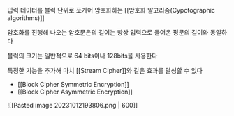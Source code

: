 
입력 데이터를 블럭 단위로 쪼개어 암호화하는 [[암호화 알고리즘(Cypotographic algorithms)]]

암호화를 진행해 나오는 암호문은의 길이는 항상 입력으로 들어온 평문의 길이와 동일하다

블럭의 크기는 일반적으로 64 bits이나 128bits을 사용한다

특정한 기능을 추가해 마치 [[Stream Cipher]]와 같은 효과를 달성할 수 있다

+ [[Block Cipher Symmetric Encryption]]
+ [[Block Cipher Asymmetric Encryption]]

![[Pasted image 20231012193806.png | 600]]

